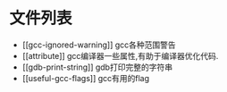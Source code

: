 # 文件列表

* [[gcc-ignored-warning]] gcc各种范围警告
* [[attribute]] gcc编译器一些属性,有助于编译器优化代码.
* [[gdb-print-string]] gdb打印完整的字符串
* [[useful-gcc-flags]] gcc有用的flag